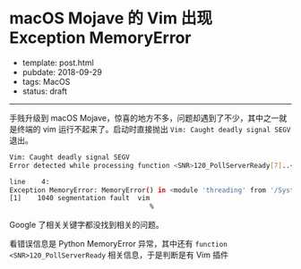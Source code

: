 # macOS Mojave 的 Vim 出现 Exception MemoryError

- template: post.html
- pubdate: 2018-09-29
- tags: MacOS
- status: draft

----

手贱升级到 macOS Mojave，惊喜的地方不多，问题却遇到了不少，其中之一就是终端的 vim
运行不起来了。启动时直接抛出 `Vim: Caught deadly signal SEGV` 退出。

```bash
Vim: Caught deadly signal SEGV
Error detected while processing function <SNR>120_PollServerReady[7]..<SNR>120_Pyeval:Vim: Finished.

line    4:
Exception MemoryError: MemoryError() in <module 'threading' from '/System/Library/Frameworks/Python.framework/Versions/2.7/lib/python2.7/threading.pyc'> ignored
[1]    1040 segmentation fault  vim
                                   %
```

Google 了相关关键字都没找到相关的问题。

看错误信息是 Python MemoryError 异常，其中还有 `function <SNR>120_PollServerReady`
相关信息，于是判断是有 Vim 插件

